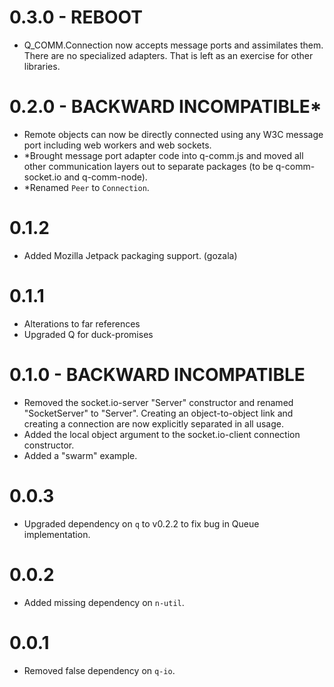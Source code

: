 <!-- vim:ts=4:sts=4:sw=4:et:tw=60 -->

# 0.3.0 - REBOOT

-   Q_COMM.Connection now accepts message ports and
    assimilates them.  There are no specialized adapters.
    That is left as an exercise for other libraries.

# 0.2.0 - BACKWARD INCOMPATIBLE*

-   Remote objects can now be directly connected using any
    W3C message port including web workers and web sockets.
-   *Brought message port adapter code into q-comm.js and
    moved all other communication layers out to separate
    packages (to be q-comm-socket.io and q-comm-node).
-   *Renamed `Peer` to `Connection`.

# 0.1.2

-   Added Mozilla Jetpack packaging support. (gozala)

# 0.1.1

-   Alterations to far references
-   Upgraded Q for duck-promises

# 0.1.0 - BACKWARD INCOMPATIBLE

-   Removed the socket.io-server "Server" constructor and
    renamed "SocketServer" to "Server".  Creating an
    object-to-object link and creating a connection are now
    explicitly separated in all usage.
-   Added the local object argument to the socket.io-client
    connection constructor.
-   Added a "swarm" example.

# 0.0.3

-   Upgraded dependency on `q` to v0.2.2 to fix bug in Queue
    implementation.

# 0.0.2

-   Added missing dependency on `n-util`.

# 0.0.1

-   Removed false dependency on `q-io`.

